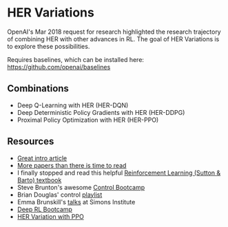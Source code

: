 # HER Variations

OpenAI's Mar 2018 request for research highlighted the research trajectory of combining HER with other advances in RL. The goal of HER Variations is to explore these possibilities. 

Requires baselines, which can be installed here: https://github.com/openai/baselines

## Combinations

* Deep Q-Learning with HER (HER-DQN) 
* Deep Deterministic Policy Gradients with HER (HER-DDPG) 
* Proximal Policy Optimization with HER (HER-PPO)

## Resources

* [Great intro article](https://becominghuman.ai/learning-from-mistakes-with-hindsight-experience-replay-547fce2b3305)
* [More papers than there is time to read](https://github.com/junhyukoh/deep-reinforcement-learning-papers)
* I finally stopped and read this helpful [Reinforcement Learning (Sutton & Barto) textbook](https://www.amazon.com/Reinforcement-Learning-Introduction-Adaptive-Computation/dp/0262193981/ref=sr_1_3?ie=UTF8&qid=1524087150&sr=8-3&keywords=reinforcement+learning)
* Steve Brunton's awesome [Control Bootcamp](https://www.youtube.com/channel/UCm5mt-A4w61lknZ9lCsZtBw)
* Brian Douglas' control [playlist](https://www.youtube.com/watch?v=oBc_BHxw78s&list=PLUMWjy5jgHK1NC52DXXrriwihVrYZKqjk)
* Emma Brunskill's [talks](https://www.youtube.com/watch?v=fIKkhoI1kF4&list=PLAsrlO2SCuzBVqN6V1CQSL4VdaGv7LawW) at Simons Institute
* [Deep RL Bootcamp](https://sites.google.com/view/deep-rl-bootcamp/lectures)
* [HER Variation with PPO](https://github.com/jianing-sun/Interpolated-Policy-Gradient-with-PPO-for-Robotics-Control-/tree/master/Hindsight_ExperienceReplay)
